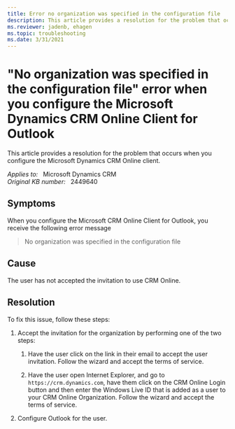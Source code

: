 ```yaml
---
title: Error no organization was specified in the configuration file 
description: This article provides a resolution for the problem that occurs when you configure the Microsoft Dynamics CRM Online client.
ms.reviewer: jadenb, ehagen
ms.topic: troubleshooting
ms.date: 3/31/2021
---
```

# "No organization was specified in the configuration file" error when you configure the Microsoft Dynamics CRM Online Client for Outlook

This article provides a resolution for the problem that occurs when you configure the Microsoft Dynamics CRM Online client.

_Applies to:_ &nbsp; Microsoft Dynamics CRM  
_Original KB number:_ &nbsp; 2449640

## Symptoms

When you configure the Microsoft CRM Online Client for Outlook, you receive the following error message

> No organization was specified in the configuration file

## Cause

The user has not accepted the invitation to use CRM Online.

## Resolution

To fix this issue, follow these steps:

1. Accept the invitation for the organization by performing one of the two steps:

    1. Have the user click on the link in their email to accept the user invitation. Follow the wizard and accept the terms of service.

    1. Have the user open Internet Explorer, and go to `https://crm.dynamics.com`, have them click on the CRM Online Login button and then enter the Windows Live ID that is added as a user to your CRM Online Organization. Follow the wizard and accept the terms of service.

1. Configure Outlook for the user.
